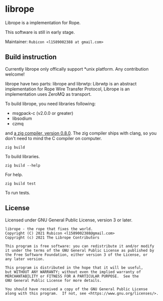 # librope
Librope is a implementation for Rope.

This software is still in early stage.

Maintainer: `Rubicon <l1589002388 at gmail.com>`

## Build instruction

Currently librope only offically support *unix platform. Any contribution welcome!

librope have two parts: librope and librwtp: Librwtp is an abstract implementation for Rope Wire Transfer Protocol, Librope is an implementation uses ZeroMQ as transport.

To build librope, you need libraries following:

- msgpack-c (v2.0.0 or greater)
- libsodium
- czmq

and [a zig compiler, version 0.8.0](https://ziglang.org). The zig compiler ships with clang, so you don't need to mind the C compiler on computer.

````
zig build
````
To build libraries.

````
zig build --help
````
For help.

````
zig build test
````
To run tests.

## License
Licensed under GNU General Public License, version 3 or later.

    librope - the rope that fixes the world.
    Copyright (C) 2021 Rubicon <l1589002388@gmail.com>
    Copyright (c) 2021 The Librope Contributors

    This program is free software: you can redistribute it and/or modify
    it under the terms of the GNU General Public License as published by
    the Free Software Foundation, either version 3 of the License, or
    any later version.

    This program is distributed in the hope that it will be useful,
    but WITHOUT ANY WARRANTY; without even the implied warranty of
    MERCHANTABILITY or FITNESS FOR A PARTICULAR PURPOSE.  See the
    GNU General Public License for more details.

    You should have received a copy of the GNU General Public License
    along with this program.  If not, see <https://www.gnu.org/licenses/>.
